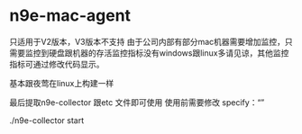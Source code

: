 # n9e-mac-agent
只适用于V2版本，V3版本不支持
由于公司内部有部分mac机器需要增加监控，只需要监控到硬盘跟机器的存活监控指标没有windows跟linux多请见谅，其他监控指标可通过修改代码显示。

基本跟夜莺在linux上构建一样

最后提取n9e-collector 跟etc 文件即可使用
使用前需要修改 specify：“” 

./n9e-collector start
